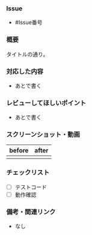 ### Issue

- #Issue番号

### 概要

タイトルの通り。

### 対応した内容

- あとで書く

### レビューしてほしいポイント

- あとで書く

### スクリーンショット・動画

| before | after |
| :-: | :-: |
|  |  |

### チェックリスト

- [ ] テストコード
- [ ] 動作確認

### 備考・関連リンク

- なし
